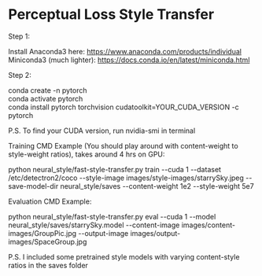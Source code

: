 # Perceptual Loss Style Transfer

Step 1:

Install Anaconda3 here: https://www.anaconda.com/products/individual \
Miniconda3 (much lighter): https://docs.conda.io/en/latest/miniconda.html

Step 2:

conda create -n pytorch \
conda activate pytorch \
conda install pytorch torchvision cudatoolkit=YOUR_CUDA_VERSION -c pytorch

P.S. To find your CUDA version, run nvidia-smi in terminal

Training CMD Example (You should play around with content-weight to style-weight ratios), takes around 4 hrs on GPU:

python neural_style/fast-style-transfer.py train --cuda 1 --dataset /etc/detectron2/coco --style-image images/style-images/starrySky.jpeg --save-model-dir neural_style/saves --content-weight 1e2 --style-weight 5e7

Evaluation CMD Example:

python neural_style/fast-style-transfer.py eval --cuda 1 --model neural_style/saves/starrySky.model --content-image images/content-images/GroupPic.jpg --output-image images/output-images/SpaceGroup.jpg


P.S. I included some pretrained style models with varying content-style ratios in the saves folder
